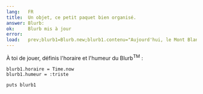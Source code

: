 ```yaml
---
lang:   FR
title:  Un objet, ce petit paquet bien organisé.
answer: Blurb:
ok:     Blurb mis à jour
error:
load:   prev;blurb1=Blurb.new;blurb1.contenu="Aujourd'hui, le Mont Blanc a été volé !"
---
```


À toi de jouer, définis l'horaire et l'humeur du Blurb<sup>TM</sup> :

    blurb1.horaire = Time.now
    blurb1.humeur = :triste

    puts blurb1

